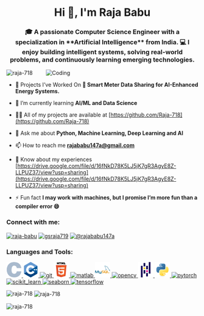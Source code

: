 <h1 align="center">Hi 👋, I'm Raja Babu</h1>
<h3 align="center">🎓 A passionate Computer Science Engineer with a specialization in **Artificial Intelligence** from India. 💻 I enjoy building intelligent systems, solving real-world problems, and continuously learning emerging technologies.</h3>

<img align="right" alt="Coding" width="400" src="https://github.com/user-attachments/assets/9ba1fc7a-8a7b-4664-9f76-209aa76ed832" />

<p align="left"> <img src="https://komarev.com/ghpvc/?username=raja-718&label=Profile%20views&color=0e75b6&style=flat" alt="raja-718" /> </p>

- 🚀 Projects I’ve Worked On **🔐 Smart Meter Data Sharing for AI-Enhanced Energy Systems.**

- 🌱 I’m currently learning **AI/ML and Data Science**

- 👨‍💻 All of my projects are available at [https://github.com/Raja-718](https://github.com/Raja-718)

- 💬 Ask me about **Python, Machine Learning, Deep Learning and AI**

- 📫 How to reach me **rajababu147a@gmail.com**

- 📄 Know about my experiences [https://drive.google.com/file/d/16fNkD78K5LJ5jK7gR3AgyE8Z-LLPUZ37/view?usp=sharing](https://drive.google.com/file/d/16fNkD78K5LJ5jK7gR3AgyE8Z-LLPUZ37/view?usp=sharing)

- ⚡ Fun fact **I may work with machines, but I promise I’m more fun than a compiler error 😄**

<h3 align="left">Connect with me:</h3>
<p align="left">
<a href="https://linkedin.com/in/raja-babu" target="blank"><img align="center" src="https://raw.githubusercontent.com/rahuldkjain/github-profile-readme-generator/master/src/images/icons/Social/linked-in-alt.svg" alt="raja-babu" height="30" width="40" /></a>
<a href="https://kaggle.com/gsraja719" target="blank"><img align="center" src="https://raw.githubusercontent.com/rahuldkjain/github-profile-readme-generator/master/src/images/icons/Social/kaggle.svg" alt="gsraja719" height="30" width="40" /></a>
<a href="https://www.hackerrank.com/@rajababu147a" target="blank"><img align="center" src="https://raw.githubusercontent.com/rahuldkjain/github-profile-readme-generator/master/src/images/icons/Social/hackerrank.svg" alt="@rajababu147a" height="30" width="40" /></a>
</p>

<h3 align="left">Languages and Tools:</h3>
<p align="left"> <a href="https://www.cprogramming.com/" target="_blank" rel="noreferrer"> <img src="https://raw.githubusercontent.com/devicons/devicon/master/icons/c/c-original.svg" alt="c" width="40" height="40"/> </a> <a href="https://www.w3schools.com/cpp/" target="_blank" rel="noreferrer"> <img src="https://raw.githubusercontent.com/devicons/devicon/master/icons/cplusplus/cplusplus-original.svg" alt="cplusplus" width="40" height="40"/> </a> <a href="https://git-scm.com/" target="_blank" rel="noreferrer"> <img src="https://www.vectorlogo.zone/logos/git-scm/git-scm-icon.svg" alt="git" width="40" height="40"/> </a> <a href="https://www.w3.org/html/" target="_blank" rel="noreferrer"> <img src="https://raw.githubusercontent.com/devicons/devicon/master/icons/html5/html5-original-wordmark.svg" alt="html5" width="40" height="40"/> </a> <a href="https://www.mathworks.com/" target="_blank" rel="noreferrer"> <img src="https://upload.wikimedia.org/wikipedia/commons/2/21/Matlab_Logo.png" alt="matlab" width="40" height="40"/> </a> <a href="https://www.mysql.com/" target="_blank" rel="noreferrer"> <img src="https://raw.githubusercontent.com/devicons/devicon/master/icons/mysql/mysql-original-wordmark.svg" alt="mysql" width="40" height="40"/> </a> <a href="https://opencv.org/" target="_blank" rel="noreferrer"> <img src="https://www.vectorlogo.zone/logos/opencv/opencv-icon.svg" alt="opencv" width="40" height="40"/> </a> <a href="https://pandas.pydata.org/" target="_blank" rel="noreferrer"> <img src="https://raw.githubusercontent.com/devicons/devicon/2ae2a900d2f041da66e950e4d48052658d850630/icons/pandas/pandas-original.svg" alt="pandas" width="40" height="40"/> </a> <a href="https://www.python.org" target="_blank" rel="noreferrer"> <img src="https://raw.githubusercontent.com/devicons/devicon/master/icons/python/python-original.svg" alt="python" width="40" height="40"/> </a> <a href="https://pytorch.org/" target="_blank" rel="noreferrer"> <img src="https://www.vectorlogo.zone/logos/pytorch/pytorch-icon.svg" alt="pytorch" width="40" height="40"/> </a> <a href="https://scikit-learn.org/" target="_blank" rel="noreferrer"> <img src="https://upload.wikimedia.org/wikipedia/commons/0/05/Scikit_learn_logo_small.svg" alt="scikit_learn" width="40" height="40"/> </a> <a href="https://seaborn.pydata.org/" target="_blank" rel="noreferrer"> <img src="https://seaborn.pydata.org/_images/logo-mark-lightbg.svg" alt="seaborn" width="40" height="40"/> </a> <a href="https://www.tensorflow.org" target="_blank" rel="noreferrer"> <img src="https://www.vectorlogo.zone/logos/tensorflow/tensorflow-icon.svg" alt="tensorflow" width="40" height="40"/> </a> </p>

<p><img align="left" src="https://github-readme-stats.vercel.app/api/top-langs?username=raja-718&show_icons=true&locale=en&layout=compact" alt="raja-718" /></p>

<p>&nbsp;<img align="center" src="https://github-readme-stats.vercel.app/api?username=raja-718&show_icons=true&locale=en" alt="raja-718" /></p>

<p><img align="center" src="https://github-readme-streak-stats.herokuapp.com/?user=raja-718&" alt="raja-718" /></p>
